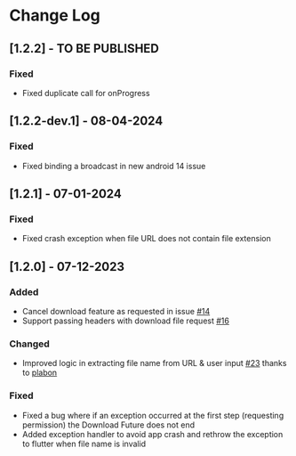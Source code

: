 # Change Log

## [1.2.2] - TO BE PUBLISHED
### Fixed
- Fixed duplicate call for onProgress

## [1.2.2-dev.1] - 08-04-2024
### Fixed
- Fixed binding a broadcast in new android 14 issue

## [1.2.1] - 07-01-2024
### Fixed
- Fixed crash exception when file URL does not contain file extension

## [1.2.0] - 07-12-2023
### Added
- Cancel download feature as requested in issue [#14](https://github.com/abdallah-odeh/flutter_file_downloader/issues/14)
- Support passing headers with download file request [#16](https://github.com/abdallah-odeh/flutter_file_downloader/issues/16)

### Changed
- Improved logic in extracting file name from URL & user input [#23](https://github.com/abdallah-odeh/flutter_file_downloader/issues/23) thanks to [plabon](https://github.com/plabon)

### Fixed
- Fixed a bug where if an exception occurred at the first step (requesting permission) the Download Future does not end
- Added exception handler to avoid app crash and rethrow the exception to flutter when file name is invalid